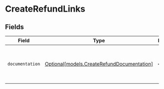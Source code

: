 # CreateRefundLinks


## Fields

| Field                                                                                | Type                                                                                 | Required                                                                             | Description                                                                          |
| ------------------------------------------------------------------------------------ | ------------------------------------------------------------------------------------ | ------------------------------------------------------------------------------------ | ------------------------------------------------------------------------------------ |
| `documentation`                                                                      | [Optional[models.CreateRefundDocumentation]](../models/createrefunddocumentation.md) | :heavy_minus_sign:                                                                   | The URL to the generic Mollie API error handling guide.                              |